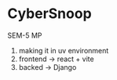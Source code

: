 # CyberSnoop
SEM-5 MP

1. making it in uv environment
2. frontend -> react + vite
3. backed -> Django
